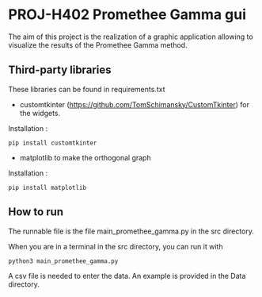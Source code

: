 # PROJ-H402 Promethee Gamma gui

The aim of this project is the realization of a graphic application allowing to visualize the results of the Promethee Gamma method.

## Third-party libraries

These libraries can be found in requirements.txt <br />

- customtkinter (https://github.com/TomSchimansky/CustomTkinter) for the widgets. <br />

Installation : 
```
pip install customtkinter
```

- matplotlib to make the orthogonal graph <br />

Installation : 
```
pip install matplotlib
```

## How to run

The runnable file is the file main_promethee_gamma.py in the src directory. <br />

When you are in a terminal in the src directory, you can run it with
```
python3 main_promethee_gamma.py
```

A csv file is needed to enter the data. An example is provided in the Data directory.